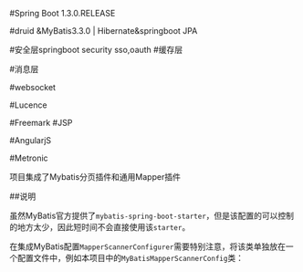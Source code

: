 

#Spring Boot 1.3.0.RELEASE

#druid &MyBatis3.3.0  | Hibernate&springboot JPA

#安全层springboot security
sso,oauth
#缓存层

#消息层

#websocket

#Lucence

#Freemark
#JSP


#AngularjS

#Metronic





项目集成了Mybatis分页插件和通用Mapper插件



##说明

虽然MyBatis官方提供了`mybatis-spring-boot-starter`，但是该配置的可以控制的地方太少，因此短时间不会直接使用该`starter`。

在集成MyBatis配置`MapperScannerConfigurer`需要特别注意，将该类单独放在一个配置文件中，例如本项目中的`MyBatisMapperScannerConfig`类：

